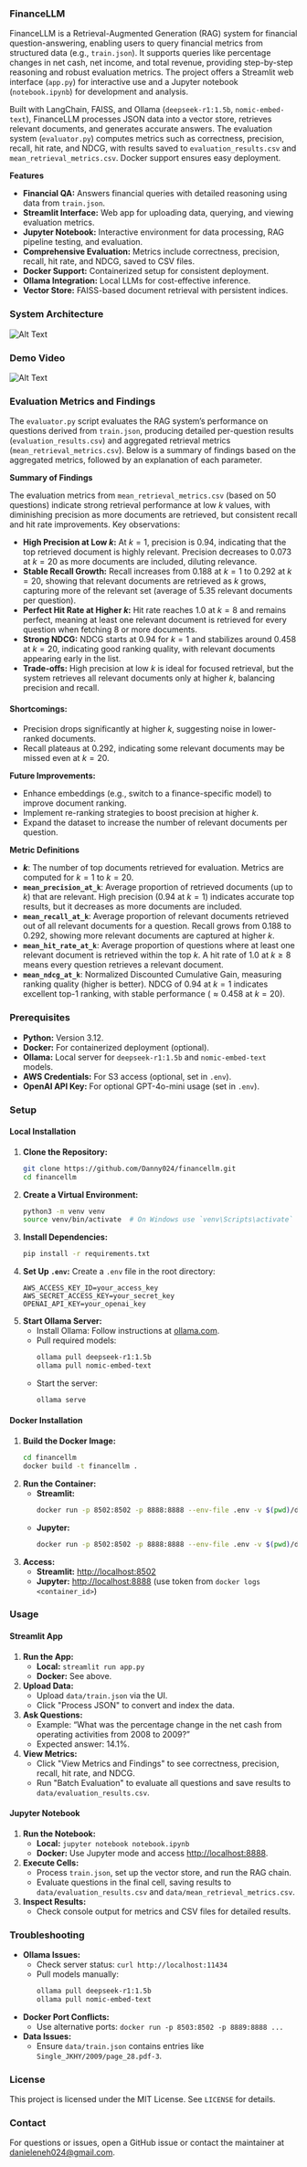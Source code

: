 ### FinanceLLM




FinanceLLM is a Retrieval-Augmented Generation (RAG) system for financial question-answering, enabling users to query financial metrics from structured data (e.g., `train.json`). It supports queries like percentage changes in net cash, net income, and total revenue, providing step-by-step reasoning and robust evaluation metrics. The project offers a Streamlit web interface (`app.py`) for interactive use and a Jupyter notebook (`notebook.ipynb`) for development and analysis.

Built with LangChain, FAISS, and Ollama (`deepseek-r1:1.5b`, `nomic-embed-text`), FinanceLLM processes JSON data into a vector store, retrieves relevant documents, and generates accurate answers. The evaluation system (`evaluator.py`) computes metrics such as correctness, precision, recall, hit rate, and NDCG, with results saved to `evaluation_results.csv` and `mean_retrieval_metrics.csv`. Docker support ensures easy deployment.



**Features**

* **Financial QA:** Answers financial queries with detailed reasoning using data from `train.json`.
* **Streamlit Interface:** Web app for uploading data, querying, and viewing evaluation metrics.
* **Jupyter Notebook:** Interactive environment for data processing, RAG pipeline testing, and evaluation.
* **Comprehensive Evaluation:** Metrics include correctness, precision, recall, hit rate, and NDCG, saved to CSV files.
* **Docker Support:** Containerized setup for consistent deployment.
* **Ollama Integration:** Local LLMs for cost-effective inference.
* **Vector Store:** FAISS-based document retrieval with persistent indices.


### System Architecture

![Alt Text](architecture.png)



### Demo Video

![Alt Text](financellm.gif)




### Evaluation Metrics and Findings

The `evaluator.py` script evaluates the RAG system’s performance on questions derived from `train.json`, producing detailed per-question results (`evaluation_results.csv`) and aggregated retrieval metrics (`mean_retrieval_metrics.csv`). Below is a summary of findings based on the aggregated metrics, followed by an explanation of each parameter.

**Summary of Findings**

The evaluation metrics from `mean_retrieval_metrics.csv` (based on 50 questions) indicate strong retrieval performance at low $k$ values, with diminishing precision as more documents are retrieved, but consistent recall and hit rate improvements. Key observations:

* **High Precision at Low $k$:** At $k=1$, precision is $0.94$, indicating that the top retrieved document is highly relevant. Precision decreases to $0.073$ at $k=20$ as more documents are included, diluting relevance.
* **Stable Recall Growth:** Recall increases from $0.188$ at $k=1$ to $0.292$ at $k=20$, showing that relevant documents are retrieved as $k$ grows, capturing more of the relevant set (average of $5.35$ relevant documents per question).
* **Perfect Hit Rate at Higher $k$:** Hit rate reaches $1.0$ at $k=8$ and remains perfect, meaning at least one relevant document is retrieved for every question when fetching 8 or more documents.
* **Strong NDCG:** NDCG starts at $0.94$ for $k=1$ and stabilizes around $0.458$ at $k=20$, indicating good ranking quality, with relevant documents appearing early in the list.
* **Trade-offs:** High precision at low $k$ is ideal for focused retrieval, but the system retrieves all relevant documents only at higher $k$, balancing precision and recall.

#### Shortcomings:

* Precision drops significantly at higher $k$, suggesting noise in lower-ranked documents.
* Recall plateaus at $0.292$, indicating some relevant documents may be missed even at $k=20$.

**Future Improvements:**

* Enhance embeddings (e.g., switch to a finance-specific model) to improve document ranking.
* Implement re-ranking strategies to boost precision at higher $k$.
* Expand the dataset to increase the number of relevant documents per question.

**Metric Definitions**

* **$k$**: The number of top documents retrieved for evaluation. Metrics are computed for $k=1$ to $k=20$.
* **`mean_precision_at_k`**: Average proportion of retrieved documents (up to $k$) that are relevant. High precision ($0.94$ at $k=1$) indicates accurate top results, but it decreases as more documents are included.
* **`mean_recall_at_k`**: Average proportion of relevant documents retrieved out of all relevant documents for a question. Recall grows from $0.188$ to $0.292$, showing more relevant documents are captured at higher $k$.
* **`mean_hit_rate_at_k`**: Average proportion of questions where at least one relevant document is retrieved within the top $k$. A hit rate of $1.0$ at $k \ge 8$ means every question retrieves a relevant document.
* **`mean_ndcg_at_k`**: Normalized Discounted Cumulative Gain, measuring ranking quality (higher is better). NDCG of $0.94$ at $k=1$ indicates excellent top-1 ranking, with stable performance ($\approx 0.458$ at $k=20$).

### Prerequisites

* **Python:** Version 3.12.
* **Docker:** For containerized deployment (optional).
* **Ollama:** Local server for `deepseek-r1:1.5b` and `nomic-embed-text` models.
* **AWS Credentials:** For S3 access (optional, set in `.env`).
* **OpenAI API Key:** For optional GPT-4o-mini usage (set in `.env`).

### Setup

#### Local Installation

1.  **Clone the Repository:**
    ```bash
    git clone https://github.com/Danny024/financellm.git
    cd financellm
    ```
2.  **Create a Virtual Environment:**
    ```bash
    python3 -m venv venv
    source venv/bin/activate  # On Windows use `venv\Scripts\activate`
    ```
3.  **Install Dependencies:**
    ```bash
    pip install -r requirements.txt
    ```
4.  **Set Up `.env`:**
    Create a `.env` file in the root directory:
    ```env
    AWS_ACCESS_KEY_ID=your_access_key
    AWS_SECRET_ACCESS_KEY=your_secret_key
    OPENAI_API_KEY=your_openai_key
    ```
5.  **Start Ollama Server:**
    * Install Ollama: Follow instructions at [ollama.com](https://ollama.com).
    * Pull required models:
        ```bash
        ollama pull deepseek-r1:1.5b
        ollama pull nomic-embed-text
        ```
    * Start the server:
        ```bash
        ollama serve
        ```

#### Docker Installation

1.  **Build the Docker Image:**
    ```bash
    cd financellm
    docker build -t financellm .
    ```
2.  **Run the Container:**
    * **Streamlit:**
        ```bash
        docker run -p 8502:8502 -p 8888:8888 --env-file .env -v $(pwd)/data:/app/data -v $(pwd)/vector_db:/app/vector_db financellm streamlit
        ```
    * **Jupyter:**
        ```bash
        docker run -p 8502:8502 -p 8888:8888 --env-file .env -v $(pwd)/data:/app/data -v $(pwd)/vector_db:/app/vector_db financellm jupyter
        ```
3.  **Access:**
    * **Streamlit:** [http://localhost:8502](http://localhost:8502)
    * **Jupyter:** [http://localhost:8888](http://localhost:8888) (use token from `docker logs <container_id>`)

### Usage

#### Streamlit App

1.  **Run the App:**
    * **Local:** `streamlit run app.py`
    * **Docker:** See above.
2.  **Upload Data:**
    * Upload `data/train.json` via the UI.
    * Click "Process JSON" to convert and index the data.
3.  **Ask Questions:**
    * Example: “What was the percentage change in the net cash from operating activities from 2008 to 2009?”
    * Expected answer: 14.1%.
4.  **View Metrics:**
    * Click "View Metrics and Findings" to see correctness, precision, recall, hit rate, and NDCG.
    * Run "Batch Evaluation" to evaluate all questions and save results to `data/evaluation_results.csv`.

#### Jupyter Notebook

1.  **Run the Notebook:**
    * **Local:** `jupyter notebook notebook.ipynb`
    * **Docker:** Use Jupyter mode and access [http://localhost:8888](http://localhost:8888).
2.  **Execute Cells:**
    * Process `train.json`, set up the vector store, and run the RAG chain.
    * Evaluate questions in the final cell, saving results to `data/evaluation_results.csv` and `data/mean_retrieval_metrics.csv`.
3.  **Inspect Results:**
    * Check console output for metrics and CSV files for detailed results.

### Troubleshooting

* **Ollama Issues:**
    * Check server status: `curl http://localhost:11434`
    * Pull models manually:
        ```bash
        ollama pull deepseek-r1:1.5b
        ollama pull nomic-embed-text
        ```
* **Docker Port Conflicts:**
    * Use alternative ports: `docker run -p 8503:8502 -p 8889:8888 ...`
* **Data Issues:**
    * Ensure `data/train.json` contains entries like `Single_JKHY/2009/page_28.pdf-3`.


### License

This project is licensed under the MIT License. See `LICENSE` for details.

### Contact

For questions or issues, open a GitHub issue or contact the maintainer at [danieleneh024@gmail.com](mailto:danieleneh024@gmail.com).